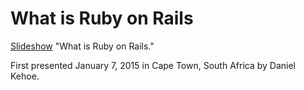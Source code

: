 What is Ruby on Rails
================

[Slideshow](http://railsapps.github.io/talk-what-is-ror/) "What is Ruby on Rails."

First presented January 7, 2015 in Cape Town, South Africa by Daniel Kehoe.
